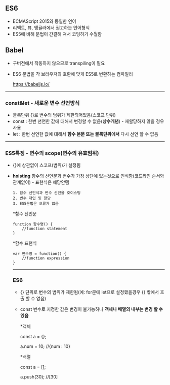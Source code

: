  ## ES6

 - ECMAScript 2015와 동일한 언어
 - 리액트, 뷰, 앵귤러에서 권고하는 언어형식
 - ES5에 비해 문법이 간결해 져서 코딩하기 수월함

 ## Babel

 - 구버전에서 작동하지 않으므로 transpiling이 필요
 - ES6 문법을 각 브라우저의 호환에 맞게 ES5로 변환하는 컴파일러

    <https://babeljs.io/>

 -------------------------------------------------------------

 ### const&let - 새로운 변수 선언방식

 - 블록단위 {}로 변수의 범위가 제한되어있음(스코프 단위)
 - const : 한번 선언한 값에 대해서 변경할 수 없음(**상수개념**) - 재할당하지 않을 경우 사용
 - let : 한번 선언한 값에 대해서 **함수 본문 또는 블록단위에서** 다시 선언 할 수 없음

  -------------------------------------------------------------

  ### ES5특징 - 변수의 scope(변수의 유효범위)

  - {}에 상관없이 스코프(범위)가 설정됨
  - **hoisting** 함수의 선언문과 변수가 가장 상단에 있는것으로 인식함(코드라인 순서와 관계없이) - 표현식은 해당안됌

        1. 함수 선언식과 변수 선언을 호이스팅
        2. 변수 대입 및 할당
        3. ES5문법은 오류가 없음

    *함수 선언문

        function 함수명() {
            //function statement
        }

    *함수 표현식

        var 변수명 = function() {
            //function expression
        }

     -------------------------------------------------------------

     ### ES6 

     - {} 단위로 변수의 범위가 제한됨(예: for문에 let으로 설정했을경우 {} 밖에서 호출 할 수 없음)
     - const 변수로 지정한 값은 변경이 불가능하나 **객체나 배열의 내부는 변경 할 수 있음**

        *객체

        const a = {};

        a.num = 10; //{num : 10}


        *배열

        const a = [];

        a.push(30); //[30]

        


        
